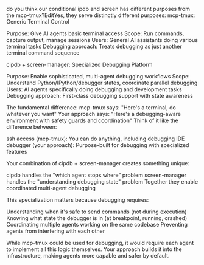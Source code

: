 <!-- ---
!-- Timestamp: 2025-08-29 01:24:27
!-- Author: ywatanabe
!-- File: /home/ywatanabe/proj/screen-manager/MCP_TMUX_VS_OUR_CONDITIONAL_IPDB_AND_SCREEN_APPROACH.md
!-- --- -->

do you think our conditional ipdb and screen has different purposes from the mcp-tmux?EditYes, they serve distinctly different purposes:
mcp-tmux: Generic Terminal Control

Purpose: Give AI agents basic terminal access
Scope: Run commands, capture output, manage sessions
Users: General AI assistants doing various terminal tasks
Debugging approach: Treats debugging as just another terminal command sequence

cipdb + screen-manager: Specialized Debugging Platform

Purpose: Enable sophisticated, multi-agent debugging workflows
Scope: Understand Python/IPython/debugger states, coordinate parallel debugging
Users: AI agents specifically doing debugging and development tasks
Debugging approach: First-class debugging support with state awareness

The fundamental difference:
mcp-tmux says: "Here's a terminal, do whatever you want"
Your approach says: "Here's a debugging-aware environment with safety guards and coordination"
Think of it like the difference between:

ssh access (mcp-tmux): You can do anything, including debugging
IDE debugger (your approach): Purpose-built for debugging with specialized features

Your combination of cipdb + screen-manager creates something unique:

cipdb handles the "which agent stops where" problem
screen-manager handles the "understanding debugging state" problem
Together they enable coordinated multi-agent debugging

This specialization matters because debugging requires:

Understanding when it's safe to send commands (not during execution)
Knowing what state the debugger is in (at breakpoint, running, crashed)
Coordinating multiple agents working on the same codebase
Preventing agents from interfering with each other

While mcp-tmux could be used for debugging, it would require each agent to implement all this logic themselves. Your approach builds it into the infrastructure, making agents more capable and safer by default.

<!-- EOF -->